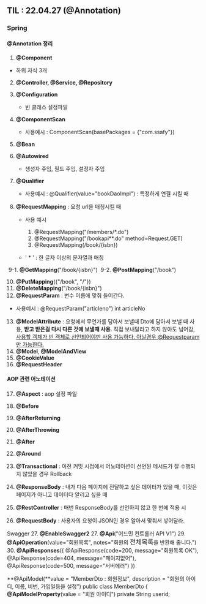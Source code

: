 ## TIL : 22.04.27 (@Annotation)

### Spring

#### @Annotation 정리

1. **@Component**

- 하위 자식 3개

2. **@Controller, @Service, @Repository**

3. **@Configuration**
   - 빈 클래스 설정파일


4. **@ComponentScan**
   - 사용예시 : ComponentScan(basePackages = {"com.ssafy"})


5. **@Bean**
6. **@Autowired**
   - 생성자 주입, 필드 주입, 설정자 주입

7. **@Qualifier**
   - 사용예시 : @Qualifier(value="bookDaoImpl") : 특정하게 연결 시킬 때

8. **@RequestMapping** : 요청 url을 매칭시킬 때

   - 사용 예시
     1. @RequestMapping("/members/*.do")
     2. @RequestMapping("/bookapi**.do" method=Request.GET)
     3. @RequestMapping(/book/{isbn})

   - ' * ' : 한 글자 이상의 문자열과 매칭

​		9-1. **@GetMapping**("/book/{isbn}")
​		9-2. **@PostMapping**("/book")

10. **@PutMapping**({"/book", "/"})
11. **@DeleteMapping**("/book/{isbn}")
12. **@RequestParam** : 변수 이름에 맞춰 들어간다.

- 사용예시 : @RequestParam("articleno") int articleNo

13. **@ModelAttribute** : 요청에서 무언가를 담아서 보낼때 Dto에 담아서 보낼 때 사용, **받고 받은걸 다시 다른 것에 보낼때 사용**. 직접 보내달라고 하지 않아도 넘어감, <u>사용할 객체가 빈 객체로 선언되어야만 사용 가능하다. 아닐경우 @Requestparam만 가능한다.</u>
14. **@Model**, **@ModelAndView**
15. **@CookieValue**
16. **@RequestHeader**

#### AOP 관련 어노테이션

17. **@Aspect** : aop 설정 파일

18. **@Before**

19. **@AfterReturning**

20. **@AfterThrowing**

21. **@After**

22. **@Around**

    

23. **@Transactional** : 이전 커밋 시점에서 어노테이션이 선언된 메서드가 잘 수행되지 않았을 경우 Rollback

24. **@ResponseBody** : 내가 다음 페이지에 전달하고 싶은 데이터가 있을 때, 이것은 페이지가 아니고 데이터다 알리고 싶을 때

25. **@RestController** : 매번 ResponseBody를 선언하지 않고 한 번에 적용 시

26. **@RequestBody** : 사용자의 요청이 JSON인 경우 알아서 맞춰서 넣어달라.

Swagger
27. **@EnableSwagger2**
27. **@Api**("어드민 컨트롤러 API V1")
29. **@ApiOperation**(value="회원목록", notes="회원의 <big>전체목록</big>을 반환해 줍니다.")
30. **@ApiResponses**({
        @ApiResponse(code=200, message="회원목록 OK"),
        @ApiResponse(code=404, message="페이지없어"),
        @ApiResponse(code=500, message="서버에러")
    })

**@ApiModel(**value = "MemberDto : 회원정보", description = "회원의 아이디, 이름, 비번, 가입일등을 설정")
public class MemberDto {
    **@ApiModelProperty**(value = "회원 아이디")
    private String userid;